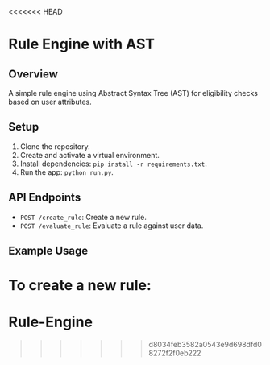 <<<<<<< HEAD
# Rule Engine with AST

## Overview
A simple rule engine using Abstract Syntax Tree (AST) for eligibility checks based on user attributes.

## Setup

1. Clone the repository.
2. Create and activate a virtual environment.
3. Install dependencies: `pip install -r requirements.txt`.
4. Run the app: `python run.py`.

## API Endpoints

- `POST /create_rule`: Create a new rule.
- `POST /evaluate_rule`: Evaluate a rule against user data.

## Example Usage

To create a new rule:
=======
# Rule-Engine
>>>>>>> d8034feb3582a0543e9d698dfd08272f2f0eb222
